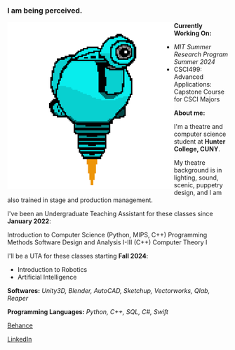 ### I am being perceived. 

<!-- ![SAM.gif](https://github.com/lxwooxy/lxwooxy/blob/main/SAM.gif) -->

<img src="https://github.com/lxwooxy/lxwooxy/blob/main/SAM.gif" width=380 height=380 align="left"> 

**Currently Working On:** 
 * _MIT Summer Research Program Summer 2024_
 * CSCI499: Advanced Applications: Capstone Course for CSCI Majors 

**About me:**

I'm a theatre and computer science student at **Hunter College, CUNY**.

My theatre background is in lighting, sound, scenic, puppetry design, and I am also trained in stage and production management.  

I've been an Undergraduate Teaching Assistant for these classes since **January 2022**: 

   Introduction to Computer Science (Python, MIPS, C++)
   Programming Methods
   Software Design and Analysis I-III (C++)
   Computer Theory I

I'll be a UTA for these classes starting **Fall 2024**: 

  * Introduction to Robotics
  * Artificial Intelligence

**Softwares:** _Unity3D, Blender, AutoCAD, Sketchup, Vectorworks, Qlab, Reaper_

**Programming Languages:** _Python, C++, SQL, C#, Swift_

[Behance](https://www.behance.net/georginawooxy)  

[LinkedIn](https://www.linkedin.com/in/georginawooxy/)





